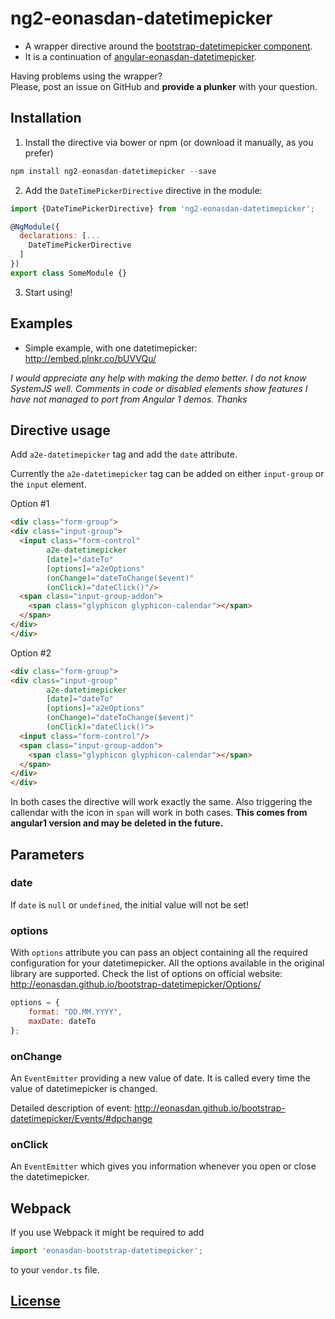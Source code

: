 # ng2-eonasdan-datetimepicker

* A wrapper directive around the [bootstrap-datetimepicker component](http://eonasdan.github.io/bootstrap-datetimepicker/).
* It is a continuation of [angular-eonasdan-datetimepicker](https://github.com/atais/angular-eonasdan-datetimepicker).

Having problems using the wrapper? <br>
Please, post an issue on GitHub and **provide a plunker** with your question.

## Installation

1) Install the directive via bower or npm (or download it manually, as you prefer)
```javascript
npm install ng2-eonasdan-datetimepicker --save
```

2) Add the `DateTimePickerDirective` directive in the module:
```javascript
import {DateTimePickerDirective} from 'ng2-eonasdan-datetimepicker';

@NgModule({
  declarations: [...
    DateTimePickerDirective
  ]
})
export class SomeModule {}
```

3) Start using!

## Examples

* Simple example, with one datetimepicker: http://embed.plnkr.co/bUVVQu/

*I would appreciate any help with making the demo better. I do not know SystemJS well. Comments in code or disabled elements show features I have not managed to port from Angular 1 demos. Thanks*

## Directive usage

Add `a2e-datetimepicker` tag and add the `date` attribute. 

Currently the `a2e-datetimepicker` tag can be added on either `input-group` or the `input` element.

Option #1
```html
<div class="form-group">
<div class="input-group">
  <input class="form-control" 
        a2e-datetimepicker
        [date]="dateTo"
        [options]="a2eOptions"
        (onChange)="dateToChange($event)"
        (onClick)="dateClick()"/>
  <span class="input-group-addon">
    <span class="glyphicon glyphicon-calendar"></span>
  </span>
</div>
</div>
```

Option #2
```html
<div class="form-group">
<div class="input-group"
        a2e-datetimepicker
        [date]="dateTo"
        [options]="a2eOptions"
        (onChange)="dateToChange($event)"
        (onClick)="dateClick()">
  <input class="form-control"/>
  <span class="input-group-addon">
    <span class="glyphicon glyphicon-calendar"></span>
  </span>
</div>
</div>
```


In both cases the directive will work exactly the same. Also triggering the callendar with the icon in `span` will work in both cases. 
**This comes from angular1 version and may be deleted in the future.**

## Parameters

### date

If `date` is `null` or `undefined`, the initial value will not be set!

### options

With `options` attribute you can pass an object containing all the required configuration for your datetimepicker.
All the options available in the original library are supported. Check the list of options on official website: http://eonasdan.github.io/bootstrap-datetimepicker/Options/

```javascript
options = {
    format: "DD.MM.YYYY",
    maxDate: dateTo
};
```

### onChange

An `EventEmitter` providing a new value of date. It is called every time the value of datetimepicker is changed. <br>

Detailed description of event: http://eonasdan.github.io/bootstrap-datetimepicker/Events/#dpchange

### onClick

An `EventEmitter` which gives you information whenever you open or close the datetimepicker.

## Webpack

If you use Webpack it might be required to add

```javascript
import 'eonasdan-bootstrap-datetimepicker';
```

to your `vendor.ts` file.

## [License](https://github.com/atais/angular-eonasdan-datetimepicker/blob/master/LICENSE)
